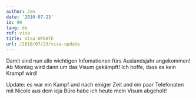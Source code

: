 ```yaml
---
author: Jan
date: '2010-07-23'
id: 90
lang: de
ref: visa
title: Visa UPDATE
url: /2010/07/23/visa-update
---
```


Damit sind nun alle wichtigen Infomationen fürs Auslandsjahr angekommen! Ab Montag wird dann um das Visum gekämpft! Ich hoffe, dass es kein Krampf wird!

Update: es war ein Kampf und nach einiger Zeit und ein paar Telefonaten mit Nicole aus dem icja Büro habe ich heute mein Visum abgeholt!